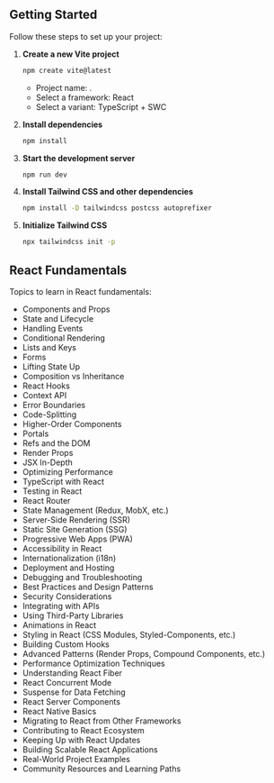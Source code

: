 ## Getting Started

Follow these steps to set up your project:

1. **Create a new Vite project**
   ```sh
   npm create vite@latest
   ```
   - Project name: .
   - Select a framework: React
   - Select a variant: TypeScript + SWC

2. **Install dependencies**
   ```sh
   npm install
   ```

3. **Start the development server**
   ```sh
   npm run dev
   ```

4. **Install Tailwind CSS and other dependencies**
   ```sh
   npm install -D tailwindcss postcss autoprefixer
   ```

5. **Initialize Tailwind CSS**
   ```sh
   npx tailwindcss init -p
   ```

## React Fundamentals

Topics to learn in React fundamentals:

- Components and Props
- State and Lifecycle
- Handling Events
- Conditional Rendering
- Lists and Keys
- Forms
- Lifting State Up
- Composition vs Inheritance
- React Hooks
- Context API
- Error Boundaries
- Code-Splitting
- Higher-Order Components
- Portals
- Refs and the DOM
- Render Props
- JSX In-Depth
- Optimizing Performance
- TypeScript with React
- Testing in React
- React Router
- State Management (Redux, MobX, etc.)
- Server-Side Rendering (SSR)
- Static Site Generation (SSG)
- Progressive Web Apps (PWA)
- Accessibility in React
- Internationalization (i18n)
- Deployment and Hosting
- Debugging and Troubleshooting
- Best Practices and Design Patterns
- Security Considerations
- Integrating with APIs
- Using Third-Party Libraries
- Animations in React
- Styling in React (CSS Modules, Styled-Components, etc.)
- Building Custom Hooks
- Advanced Patterns (Render Props, Compound Components, etc.)
- Performance Optimization Techniques
- Understanding React Fiber
- React Concurrent Mode
- Suspense for Data Fetching
- React Server Components
- React Native Basics
- Migrating to React from Other Frameworks
- Contributing to React Ecosystem
- Keeping Up with React Updates
- Building Scalable React Applications
- Real-World Project Examples
- Community Resources and Learning Paths

